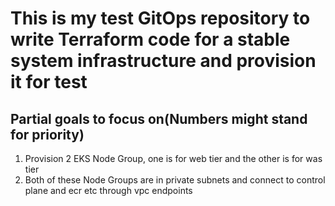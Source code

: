 # This is my test GitOps repository to write Terraform code for a stable system infrastructure and provision it for test
## Partial goals to focus on(Numbers might stand for priority)
1. Provision 2 EKS Node Group, one is for web tier and the other is for was tier
2. Both of these Node Groups are in private subnets and connect to control plane and ecr etc through vpc endpoints
